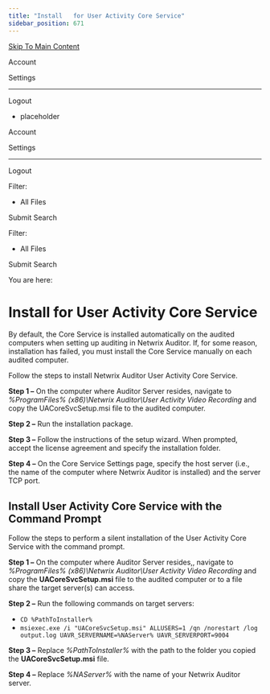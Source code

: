 ```yaml
---
title: "Install   for User Activity Core Service"
sidebar_position: 671
---
```


[Skip To Main Content](#)

Account

Settings

---

Logout

* placeholder

Account

Settings

---

Logout

Filter: 

* All Files

Submit Search

Filter: 

* All Files

Submit Search

You are here:

# Install for User Activity Core Service

By default, the Core Service is installed automatically on the audited computers when setting up auditing in Netwrix Auditor. If, for some reason, installation has failed, you must install the Core Service manually on each audited computer.

Follow the steps to install Netwrix Auditor User Activity Core Service.

**Step 1 –** On the computer where Auditor Server resides, navigate to *%ProgramFiles% (x86)\Netwrix Auditor\User Activity Video Recording* and copy the UACoreSvcSetup.msi file to the audited computer.

**Step 2 –** Run the installation package.

**Step 3 –** Follow the instructions of the setup wizard. When prompted, accept the license agreement and specify the installation folder.

**Step 4 –** On the Core Service Settings page, specify the host server (i.e., the name of the computer where Netwrix Auditor is installed) and the server TCP port.

## Install User Activity Core Service with the Command Prompt

Follow the steps to perform a silent installation of the User Activity Core Service with the command prompt.

**Step 1 –** On the computer where Auditor Server resides,, navigate to *%ProgramFiles% (x86)\Netwrix Auditor\User Activity Video Recording* and copy the **UACoreSvcSetup.msi** file to the audited computer or to a file share the target server(s) can access.

**Step 2 –** Run the following commands on target servers:

* `CD %PathToInstaller%`
* `msiexec.exe /i "UACoreSvcSetup.msi" ALLUSERS=1 /qn /norestart /log output.log UAVR_SERVERNAME=%NAServer% UAVR_SERVERPORT=9004`

**Step 3 –** Replace *%PathToInstaller%* with the path to the folder you copied the **UACoreSvcSetup.msi** file.

**Step 4 –** Replace *%NAServer%* with the name of your Netwrix Auditor server.